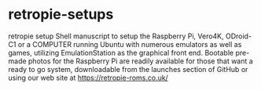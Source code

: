 # retropie-setups
retropie setup
Shell manuscript to setup the Raspberry Pi, Vero4K, ODroid-C1 or a COMPUTER running Ubuntu with numerous emulators as well as games, utilizing EmulationStation as the graphical front end. Bootable pre-made photos for the Raspberry Pi are readily available for those that want a ready to go system, downloadable from the launches section of GitHub or using our web site at https://retropie-roms.co.uk/
